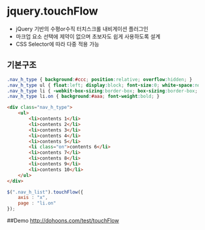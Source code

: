 ﻿# jquery.touchFlow
- jQuery 기반의 수평or수직 터치스크롤 내비게이션 플러그인
- 마크업 요소 선택에 제약이 없으며 초보자도 쉽게 사용하도록 설계
- CSS Selector에 따라 다중 적용 가능

## 기본구조
``` css
.nav_h_type { background:#ccc; position:relative; overflow:hidden; }
.nav_h_type ul { float:left; display:block; font-size:0; white-space:nowrap; position:relative; }
.nav_h_type li { -webkit-box-sizing:border-box; box-sizing:border-box; display:inline-block; width:100px; height:100px; line-height:100px; vertical-align:top; text-align:center; font-size:12px; background:#eee; border:1px solid #ccc; }
.nav_h_type li.on { background:#aaa; font-weight:bold; }
```

``` html
<div class="nav_h_type">
	<ul>
		<li>contents 1</li>
		<li>contents 2</li>
		<li>contents 3</li>
		<li>contents 4</li>
		<li>contents 5</li>
		<li class="on">contents 6</li>
		<li>contents 7</li>
		<li>contents 8</li>
		<li>contents 9</li>
		<li>contents 10</li>
	</ul>
</div>
```

``` js
$(".nav_h_list").touchFlow({
	axis : "x",
	page : "li.on"
});
```

##Demo
http://dohoons.com/test/touchFlow
